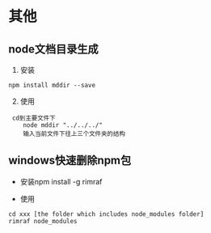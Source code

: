 # 其他

## node文档目录生成

1. 安装
```
npm install mddir --save
```
2. 使用
```
 cd到主要文件下
    node mddir "../../../"
    输入当前文件下往上三个文件夹的结构
```

## windows快速删除npm包

- 安装npm install -g rimraf

- 使用
```
cd xxx [the folder which includes node_modules folder]
rimraf node_modules
```
